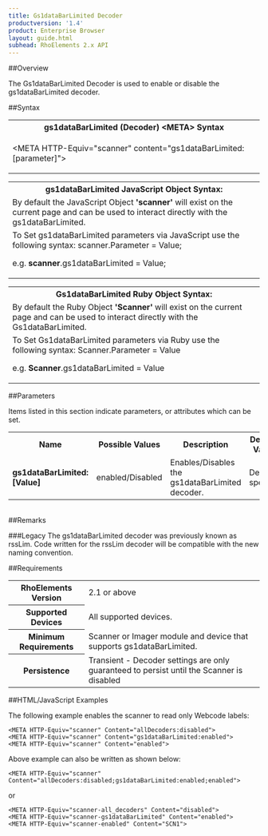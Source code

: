 ```yaml
---
title: Gs1dataBarLimited Decoder
productversion: '1.4'
product: Enterprise Browser
layout: guide.html
subhead: RhoElements 2.x API
---
```


##Overview

The Gs1dataBarLimited Decoder is used to enable or disable the gs1dataBarLimited decoder.

##Syntax

<table class="re-table"><tr><th class="tableHeading">gs1dataBarLimited (Decoder) &lt;META&gt; Syntax
</th></tr><tr><td class="clsSyntaxCells clsOddRow"><p>&lt;META HTTP-Equiv="scanner" content="gs1dataBarLimited:[parameter]"&gt;</p></td></tr></table>
<table class="re-table"><tr><th class="tableHeading">gs1dataBarLimited JavaScript Object Syntax:</th></tr><tr><td class="clsSyntaxCells clsOddRow">
By default the JavaScript Object <b>'scanner'</b> will exist on the current page and can be used to interact directly with the gs1dataBarLimited.
</td></tr><tr><td class="clsSyntaxCells clsEvenRow">
To Set gs1dataBarLimited parameters via JavaScript use the following syntax: scanner.Parameter = Value;
<P />e.g. <b>scanner</b>.gs1dataBarLimited = Value;
</td></tr></table>
<table class="re-table"><tr><th class="tableHeading">Gs1dataBarLimited Ruby Object Syntax:</th></tr><tr><td class="clsSyntaxCells clsOddRow">
By default the Ruby Object <b>'Scanner'</b> will exist on the current page and can be used to interact directly with the Gs1dataBarLimited.
</td></tr><tr><td class="clsSyntaxCells clsEvenRow">
To Set Gs1dataBarLimited parameters via Ruby use the following syntax: Scanner.Parameter = Value
<P />e.g. <b>Scanner</b>.gs1dataBarLimited = Value
</td></tr></table>



##Parameters


Items listed in this section indicate parameters, or attributes which can be set.
<table class="re-table"><col width="20%" /><col width="20%" /><col width="38%" /><col width="22%" /><tr><th class="tableHeading">Name</th><th class="tableHeading">Possible Values</th><th class="tableHeading">Description</th><th class="tableHeading">Default Value</th></tr><tr><td class="clsSyntaxCells clsOddRow"><b>gs1dataBarLimited:[Value]
</b></td><td class="clsSyntaxCells clsOddRow">enabled/Disabled</td><td class="clsSyntaxCells clsOddRow">Enables/Disables the gs1dataBarLimited decoder.</td><td class="clsSyntaxCells clsOddRow">Device specific</td></tr></table>
<table class="re-table"><col width="78%" /><col width="8%" /><col width="1%" /><col width="5%" /><col width="1%" /><col width="5%" /><col width="2%" /></table>




##Remarks


###Legacy
The gs1dataBarLimited decoder was previously known as rssLim. Code written for the rssLim decoder will be compatible with the new naming convention.




##Requirements

<table class="re-table"><tr><th class="tableHeading">RhoElements Version</th><td class="clsSyntaxCell clsEvenRow">2.1 or above
</td></tr><tr><th class="tableHeading">Supported Devices</th><td class="clsSyntaxCell clsOddRow">All supported devices.</td></tr><tr><th class="tableHeading">Minimum Requirements</th><td class="clsSyntaxCell clsOddRow">Scanner or Imager module and device that supports gs1dataBarLimited.</td></tr><tr><th class="tableHeading">Persistence</th><td class="clsSyntaxCell clsEvenRow">Transient - Decoder settings are only guaranteed to persist until the Scanner is disabled</td></tr></table>


##HTML/JavaScript Examples

The following example enables the scanner to read only Webcode labels:

	<META HTTP-Equiv="scanner" Content="allDecoders:disabled">
	<META HTTP-Equiv="scanner" Content="gs1dataBarLimited:enabled">
	<META HTTP-Equiv="scanner" Content="enabled">
	
Above example can also be written as shown below:

	<META HTTP-Equiv="scanner" Content="allDecoders:disabled;gs1dataBarLimited:enabled;enabled">
	
or

	<META HTTP-Equiv="scanner-all_decoders" Content="disabled">
	<META HTTP-Equiv="scanner-gs1dataBarLimited" Content="enabled">
	<META HTTP-Equiv="scanner-enabled" Content="SCN1">
	





